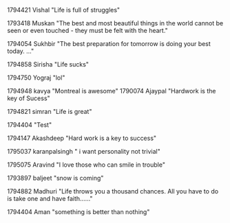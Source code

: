 1794421  Vishal "Life is full of struggles"



1793418 Muskan "The best and most beautiful things in the world cannot be seen or even touched - they must be felt with the heart."



1794054 Sukhbir  "The best preparation for tomorrow is doing your best today. ..."




1794858 Sirisha "Life sucks"

1794750 Yograj "lol"


1794948  kavya "Montreal is awesome"
1790074 Ajaypal "Hardwork is the key of Sucess"



1794821  simran "Life is great"



1794404 "Test"

1794147  Akashdeep  "Hard work is a key to success"

1795037 karanpalsingh " i want personality not trivial"



1795075 Aravind "I love those who can smile in trouble"


1793897  baljeet "snow is coming"

1794882 Madhuri "Life throws you a thousand chances. All you have to do is take one and have faith……"





1794404 Aman "something is better than nothing"


